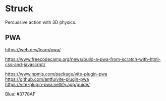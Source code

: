 # Struck

Percussive action with 3D physics.

## PWA

https://web.dev/learn/pwa/

https://www.freecodecamp.org/news/build-a-pwa-from-scratch-with-html-css-and-javascript/

https://www.npmjs.com/package/vite-plugin-pwa<br>
https://github.com/antfu/vite-plugin-pwa<br>
https://vite-plugin-pwa.netlify.app/guide/<br>

Blue: #3778AF
